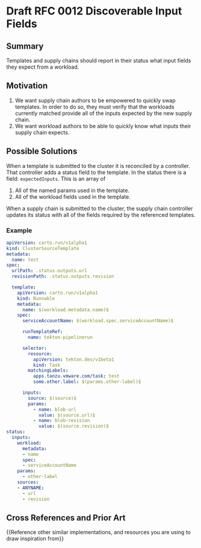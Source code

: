 # Draft RFC 0012 Discoverable Input Fields

## Summary

Templates and supply chains should report in their status what input fields they expect from a workload.

## Motivation

1. We want supply chain authors to be empowered to quickly swap templates.
In order to do so, they must verify that the workloads currently matched provide
all of the inputs expected by the new supply chain.
2. We want workload authors to be able to quickly know what inputs their supply chain expects.

## Possible Solutions

When a template is submitted to the cluster it is reconciled by a controller.
That controller adds a status field to the template. In the status there is a field: `expectedInputs`.
This is an array of
1. All of the named params used in the template.
2. All of the workload fields used in the template.

When a supply chain is submitted to the cluster, the supply chain controller updates its status
with all of the fields required by the referenced templates.

### Example

```yaml
apiVersion: carto.run/v1alpha1
kind: ClusterSourceTemplate
metadata:
  name: test
spec:
  urlPath: .status.outputs.url
  revisionPath: .status.outputs.revision

  template:
    apiVersion: carto.run/v1alpha1
    kind: Runnable
    metadata:
      name: $(workload.metadata.name)$
    spec:
      serviceAccountName: $(workload.spec.serviceAccountName)$

      runTemplateRef:
        name: tekton-pipelinerun

      selector:
        resource:
          apiVersion: tekton.dev/v1beta1
          kind: Task
        matchingLabels:
          apps.tanzu.vmware.com/task: test
          some.other.label: $(params.other-label)$

      inputs:
        source: $(source)$
        params:
          - name: blob-url
            value: $(source.url)$
          - name: blob-revision
            value: $(source.revision)$
status:
  inputs:
    workload:
      metadata:
      - name
      spec:
      - serviceAccountName
    params:
      - other-label
    sources:
    - ANYNAME:
      - url
      - revision
```

## Cross References and Prior Art

{{Reference other similar implementations, and resources you are using to draw inspiration from}}
